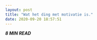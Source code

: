 ```yaml
---
layout: post
title: "Wat het ding met motivatie is."
date: 2020-09-20 18:57:51
---
```


<i class="fa fa-clock-o" aria-hidden="true" style="fontsize:20px"> **8 MIN READ**</i>